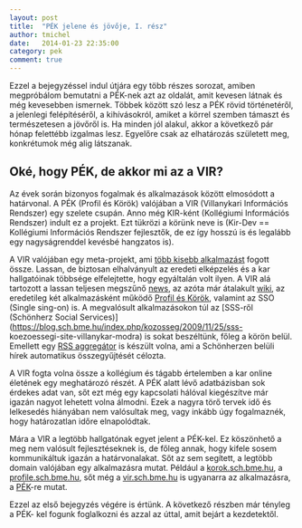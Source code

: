 ```yaml
---
layout: post
title:  "PÉK jelene és jövője, I. rész"
author: tmichel
date:   2014-01-23 22:35:00
category: pek
comment: true
---
```


Ezzel a bejegyzéssel indul útjára egy több részes sorozat, amiben megpróbálom
bemutatni a PÉK-nek azt az oldalát, amit kevesen látnak és még kevesebben
ismernek. Többek között szó lesz a PÉK rövid történetéről, a jelenlegi
felépítéséről, a kihívásokról, amiket a körrel szemben támaszt és természetesen
a jövőről is. Ha minden jól alakul, akkor a következő pár hónap felettébb
izgalmas lesz. Egyelőre csak az elhatározás született meg, konkrétumok még alig
látszanak.

## Oké, hogy PÉK, de akkor mi az a VIR?

Az évek során bizonyos fogalmak és alkalmazások között elmosódott a határvonal.
A PÉK (Profil és Körök) valójában a VIR (Villanykari Információs Rendszer) egy
szelete csupán. Anno még KIR-ként (Kollégiumi Információs Rendszer) indult ez a
projekt. Ezt tükrözi a körünk neve is (Kir-Dev == Kollégiumi Információs
Rendszer fejlesztők, de ez így hosszú is és legalább egy nagyságrenddel kevésbé
hangzatos is).

A VIR valójában egy meta-projekt, ami [több kisebb
alkalmazást](https://vir.sch.bme.hu/index.html) fogott össze. Lassan, de
biztosan elhalványult az eredeti elképzelés és a kar hallgatóinak többsége
elfelejtette, hogy egyáltalán volt ilyen. A VIR alá tartozott a lassan teljesen
megszűnő [news](http://news.sch.bme.hu/), az azóta már átalakult
[wiki](https://wiki.sch.bme.hu/), az eredetileg két alkalmazásként működő
[Profil és Körök](https://korok.sch.bme.hu), valamint az SSO (Single sing-on)
is. A megvalósult alkalmazásokon túl az [SSS-ről (Schönherz Social
Services)](https://blog.sch.bme.hu/index.php/kozosseg/2009/11/25/sss-
koezoessegi-site-villanykar-modra) is sokat beszéltünk, főleg a körön belül.
Emellett egy [RSS
aggregátor](http://stewie.sch.bme.hu/gitweb/?p=archive/andy/aggregator) is
készült volna, ami a Schönherzen belüli hírek automatikus összegyűjtését
célozta.

A VIR fogta volna össze a kollégium és tágabb értelemben a kar online életének
egy meghatározó részét. A PÉK alatt lévő adatbázisban sok érdekes adat van, sőt
ezt még egy kapcsolati hálóval kiegészítve már igazán nagyot lehetett volna
álmodni. Ezek a nagyra törő tervek idő és lelkesedés hiányában nem valósultak
meg, vagy inkább úgy fogalmaznék, hogy határozatlan időre elnapolódtak.

Mára a VIR a legtöbb hallgatónak egyet jelent a PÉK-kel. Ez köszönhető a meg nem
valósult fejlesztéseknek is, de főleg annak, hogy kifele sosem kommunikáltuk
igazán a határvonalakat. Sőt az sem segített, a legtöbb domain valójában egy
alkalmazásra mutat. Például a [korok.sch.bme.hu](https://korok.sch.bme.hu), a
[profile.sch.bme.hu](https://profile.sch.bme.hu), sőt még a
[vir.sch.bme.hu](https://vir.sch.bme.hu) is ugyanarra az alkalmazásra, a
[PÉK](https://github.com/kir-dev/korok)-re mutat.

Ezzel az első bejegyzés végére is értünk. A következő részben már tényleg a PÉK-
kel fogunk foglalkozni és azzal az úttal, amit bejárt a kezdetektől.
